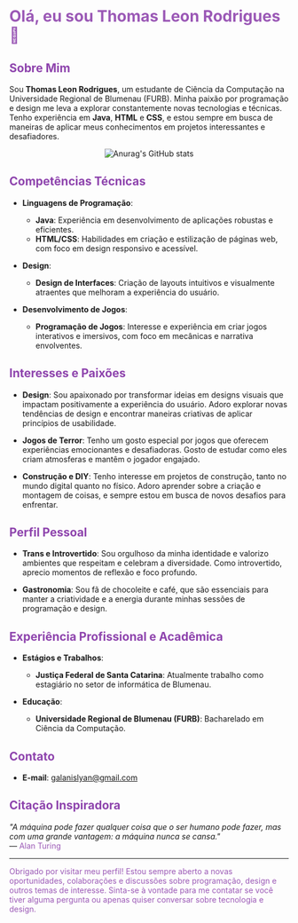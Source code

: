 # <span style="color: #9b59b6;">Olá, eu sou Thomas Leon Rodrigues 👋</span>

## <span style="color: #8e44ad;">Sobre Mim</span>

Sou **Thomas Leon Rodrigues**, um estudante de Ciência da Computação na Universidade Regional de Blumenau (FURB). Minha paixão por programação e design me leva a explorar constantemente novas tecnologias e técnicas. Tenho experiência em **Java**, **HTML** e **CSS**, e estou sempre em busca de maneiras de aplicar meus conhecimentos em projetos interessantes e desafiadores.

<div align="center">

![Anurag's GitHub stats](https://github-readme-stats.vercel.app/api?username=lyanrodrigues&show_icons=true&theme=midnight-purple)

</div>

## <span style="color: #8e44ad;">Competências Técnicas</span>

- **Linguagens de Programação**: 
  - **Java**: Experiência em desenvolvimento de aplicações robustas e eficientes.
  - **HTML/CSS**: Habilidades em criação e estilização de páginas web, com foco em design responsivo e acessível.

- **Design**:
  - **Design de Interfaces**: Criação de layouts intuitivos e visualmente atraentes que melhoram a experiência do usuário.

- **Desenvolvimento de Jogos**:
  - **Programação de Jogos**: Interesse e experiência em criar jogos interativos e imersivos, com foco em mecânicas e narrativa envolventes.

## <span style="color: #8e44ad;">Interesses e Paixões</span>

- **Design**: Sou apaixonado por transformar ideias em designs visuais que impactam positivamente a experiência do usuário. Adoro explorar novas tendências de design e encontrar maneiras criativas de aplicar princípios de usabilidade.

- **Jogos de Terror**: Tenho um gosto especial por jogos que oferecem experiências emocionantes e desafiadoras. Gosto de estudar como eles criam atmosferas e mantêm o jogador engajado.

- **Construção e DIY**: Tenho interesse em projetos de construção, tanto no mundo digital quanto no físico. Adoro aprender sobre a criação e montagem de coisas, e sempre estou em busca de novos desafios para enfrentar.

## <span style="color: #8e44ad;">Perfil Pessoal</span>

- **Trans e Introvertido**: Sou orgulhoso da minha identidade e valorizo ambientes que respeitam e celebram a diversidade. Como introvertido, aprecio momentos de reflexão e foco profundo.

- **Gastronomia**: Sou fã de chocoleite e café, que são essenciais para manter a criatividade e a energia durante minhas sessões de programação e design.

## <span style="color: #8e44ad;">Experiência Profissional e Acadêmica</span>

- **Estágios e Trabalhos**:
  - **Justiça Federal de Santa Catarina**: Atualmente trabalho como estagiário no setor de informática de Blumenau.

- **Educação**:
  - **Universidade Regional de Blumenau (FURB)**: Bacharelado em Ciência da Computação. 

## <span style="color: #8e44ad;">Contato</span>

- **E-mail**: galanislyan@gmail.com

## <span style="color: #8e44ad;">Citação Inspiradora</span>

_"A máquina pode fazer qualquer coisa que o ser humano pode fazer, mas com uma grande vantagem: a máquina nunca se cansa."_  
— <span style="color: #9b59b6;">Alan Turing</span>

---

<span style="color: #9b59b6;">Obrigado por visitar meu perfil! Estou sempre aberto a novas oportunidades, colaborações e discussões sobre programação, design e outros temas de interesse. Sinta-se à vontade para me contatar se você tiver alguma pergunta ou apenas quiser conversar sobre tecnologia e design.</span>
